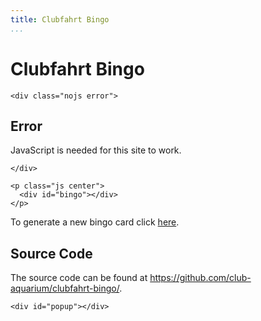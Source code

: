 ```yaml
---
title: Clubfahrt Bingo
...
```


# Clubfahrt Bingo

```{=html5}
<div class="nojs error">
```

## Error

JavaScript is needed for this site to work.

```{=html5}
</div>
```

```{=html5}
<p class="js center">
  <div id="bingo"></div>
</p>
```

To generate a new bingo card click [here](.).

## Source Code

The source code can be found at <https://github.com/club-aquarium/clubfahrt-bingo/>.

```{=html5}
<div id="popup"></div>
```
